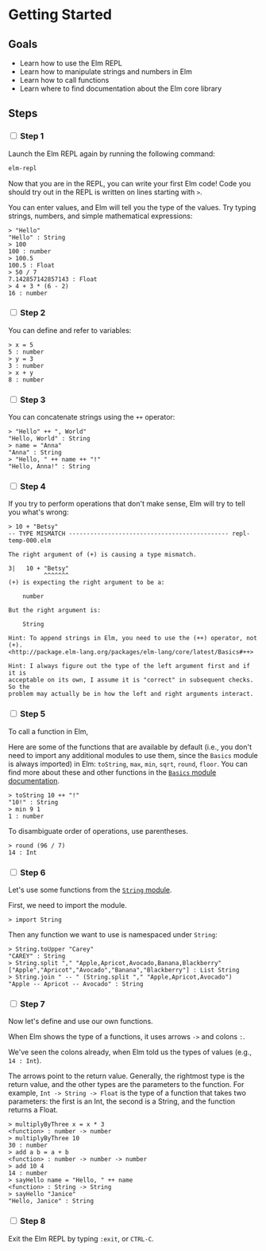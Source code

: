 # Getting Started

## Goals

  - Learn how to use the Elm REPL
  - Learn how to manipulate strings and numbers in Elm
  - Learn how to call functions
  - Learn where to find documentation about the Elm core library

## Steps

### <input type="checkbox"> Step 1

Launch the Elm REPL again by running the following command:

```sh
elm-repl
```

Now that you are in the REPL, you can write your first Elm code! Code you should try out in the REPL is written on lines starting with `>`.

You can enter values, and Elm will tell you the type of the values.  Try typing
strings, numbers, and simple mathematical expressions:

```
> "Hello"
"Hello" : String
> 100
100 : number
> 100.5
100.5 : Float
> 50 / 7
7.142857142857143 : Float
> 4 + 3 * (6 - 2)
16 : number
```

### <input type="checkbox"> Step 2

You can define and refer to variables:

```
> x = 5
5 : number
> y = 3
3 : number
> x + y
8 : number
```

### <input type="checkbox"> Step 3

You can concatenate strings using the `++` operator:


```
> "Hello" ++ ", World"
"Hello, World" : String
> name = "Anna"
"Anna" : String
> "Hello, " ++ name ++ "!"
"Hello, Anna!" : String
```

### <input type="checkbox"> Step 4

If you try to perform operations that don't make sense, Elm will try to tell you
what's wrong:

```
> 10 + "Betsy"
-- TYPE MISMATCH --------------------------------------------- repl-temp-000.elm

The right argument of (+) is causing a type mismatch.

3|   10 + "Betsy"
          ^^^^^^^
(+) is expecting the right argument to be a:

    number

But the right argument is:

    String

Hint: To append strings in Elm, you need to use the (++) operator, not (+).
<http://package.elm-lang.org/packages/elm-lang/core/latest/Basics#++>

Hint: I always figure out the type of the left argument first and if it is
acceptable on its own, I assume it is "correct" in subsequent checks. So the
problem may actually be in how the left and right arguments interact.
```

### <input type="checkbox"> Step 5

To call a function in Elm,

Here are some of the functions that are available by default (i.e., you don't need to import any additional modules to use them, since the `Basics` module is always imported) in Elm: `toString`, `max`, `min`, `sqrt`, `round`, `floor`.  You can find more about these and other functions in the [`Basics` module documentation](http://package.elm-lang.org/packages/elm-lang/core/latest/Basics).

```
> toString 10 ++ "!"
"10!" : String
> min 9 1
1 : number
```

To disambiguate order of operations, use parentheses.

```
> round (96 / 7)
14 : Int
```

### <input type="checkbox"> Step 6

Let's use some functions from the [`String` module](http://package.elm-lang.org/packages/elm-lang/core/latest/String).

First, we need to import the module.


```
> import String
```

Then any function we want to use is namespaced under `String`:

```
> String.toUpper "Carey"
"CAREY" : String
> String.split "," "Apple,Apricot,Avocado,Banana,Blackberry"
["Apple","Apricot","Avocado","Banana","Blackberry"] : List String
> String.join " -- " (String.split "," "Apple,Apricot,Avocado")
"Apple -- Apricot -- Avocado" : String
```

### <input type="checkbox"> Step 7

Now let's define and use our own functions.

When Elm shows the type of a functions, it uses arrows `->` and colons `:`.

We've seen the colons already, when Elm told us the types of values (e.g., `14 : Int`).

The arrows point to the return value.  Generally, the rightmost type is the return value, and the other types are the parameters to the function.  For example, `Int -> String -> Float` is the type of a function that takes two parameters: the first is an Int, the second is a String, and the function returns a Float.

```
> multiplyByThree x = x * 3
<function> : number -> number
> multiplyByThree 10
30 : number
> add a b = a + b
<function> : number -> number -> number
> add 10 4
14 : number
> sayHello name = "Hello, " ++ name
<function> : String -> String
> sayHello "Janice"
"Hello, Janice" : String
```

### <input type="checkbox"> Step 8

Exit the Elm REPL by typing `:exit`, or `CTRL-C`.
